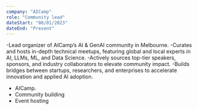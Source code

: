 ```yaml
---
company: "AICamp"
role: "Community lead"
dateStart: "08/01/2023"
dateEnd: "Present"
---
```


-Lead organizer of AICamp’s AI & GenAI community in Melbourne.
-Curates and hosts in-depth technical meetups, featuring global and local experts in AI, LLMs, ML, and Data Science.
-Actively sources top-tier speakers, sponsors, and industry collaborators to elevate community impact.
-Builds bridges between startups, researchers, and enterprises to accelerate innovation and applied AI adoption.

- AICamp.
- Community building
- Event hosting